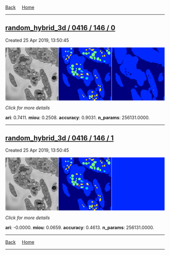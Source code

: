 
[Back](..)&nbsp;&nbsp;&nbsp;&nbsp;&nbsp;[Home](https://leapmanlab.github.io/snapshots)

---

<div class="summary"><a href="0"><h2>random_hybrid_3d / 0416 / 146 / 0</h2></a><p>Created 25 Apr 2019, 13:50:45
</p><a href="0"><img src="0/media/summary.png" align="center"></a><p>
<i>Click for more details</i>
</p></div>

**ari**: 0.7411. **miou**: 0.2508. **accuracy**: 0.9031. **n_params**: 256131.0000. 

---

<div class="summary"><a href="1"><h2>random_hybrid_3d / 0416 / 146 / 1</h2></a><p>Created 25 Apr 2019, 13:50:45
</p><a href="1"><img src="1/media/summary.png" align="center"></a><p>
<i>Click for more details</i>
</p></div>

**ari**: -0.0000. **miou**: 0.0659. **accuracy**: 0.4613. **n_params**: 256131.0000. 

---

[Back](..)&nbsp;&nbsp;&nbsp;&nbsp;&nbsp;[Home](https://leapmanlab.github.io/snapshots)

---